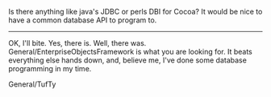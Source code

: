 Is there anything like java's JDBC or perls DBI for Cocoa?  It would be nice to have a common database API to program to.

----

OK, I'll bite.  Yes, there is.  Well, there was.  General/EnterpriseObjectsFramework is what you are looking for.  It beats everything else hands down, and, believe me, I've done some database programming in my time.

General/TufTy
